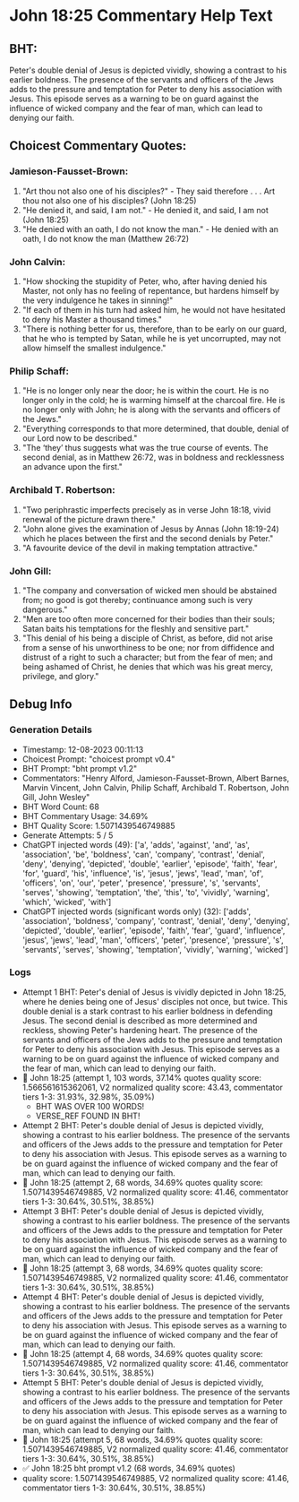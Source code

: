 # John 18:25 Commentary Help Text

## BHT:
Peter's double denial of Jesus is depicted vividly, showing a contrast to his earlier boldness. The presence of the servants and officers of the Jews adds to the pressure and temptation for Peter to deny his association with Jesus. This episode serves as a warning to be on guard against the influence of wicked company and the fear of man, which can lead to denying our faith.

## Choicest Commentary Quotes:
### Jamieson-Fausset-Brown:
1. "Art thou not also one of his disciples?" - They said therefore . . . Art thou not also one of his disciples? (John 18:25)
2. "He denied it, and said, I am not." - He denied it, and said, I am not (John 18:25)
3. "He denied with an oath, I do not know the man." - He denied with an oath, I do not know the man (Matthew 26:72)

### John Calvin:
1. "How shocking the stupidity of Peter, who, after having denied his Master, not only has no feeling of repentance, but hardens himself by the very indulgence he takes in sinning!"
2. "If each of them in his turn had asked him, he would not have hesitated to deny his Master a thousand times."
3. "There is nothing better for us, therefore, than to be early on our guard, that he who is tempted by Satan, while he is yet uncorrupted, may not allow himself the smallest indulgence."

### Philip Schaff:
1. "He is no longer only near the door; he is within the court. He is no longer only in the cold; he is warming himself at the charcoal fire. He is no longer only with John; he is along with the servants and officers of the Jews." 
2. "Everything corresponds to that more determined, that double, denial of our Lord now to be described."
3. "The ‘they’ thus suggests what was the true course of events. The second denial, as in Matthew 26:72, was in boldness and recklessness an advance upon the first."

### Archibald T. Robertson:
1. "Two periphrastic imperfects precisely as in verse John 18:18, vivid renewal of the picture drawn there."
2. "John alone gives the examination of Jesus by Annas (John 18:19-24) which he places between the first and the second denials by Peter."
3. "A favourite device of the devil in making temptation attractive."

### John Gill:
1. "The company and conversation of wicked men should be abstained from; no good is got thereby; continuance among such is very dangerous."
2. "Men are too often more concerned for their bodies than their souls; Satan baits his temptations for the fleshly and sensitive part."
3. "This denial of his being a disciple of Christ, as before, did not arise from a sense of his unworthiness to be one; nor from diffidence and distrust of a right to such a character; but from the fear of men; and being ashamed of Christ, he denies that which was his great mercy, privilege, and glory."


## Debug Info
### Generation Details
- Timestamp: 12-08-2023 00:11:13
- Choicest Prompt: "choicest prompt v0.4"
- BHT Prompt: "bht prompt v1.2"
- Commentators: "Henry Alford, Jamieson-Fausset-Brown, Albert Barnes, Marvin Vincent, John Calvin, Philip Schaff, Archibald T. Robertson, John Gill, John Wesley"
- BHT Word Count: 68
- BHT Commentary Usage: 34.69%
- BHT Quality Score: 1.5071439546749885
- Generate Attempts: 5 / 5
- ChatGPT injected words (49):
	['a', 'adds', 'against', 'and', 'as', 'association', 'be', 'boldness', 'can', 'company', 'contrast', 'denial', 'deny', 'denying', 'depicted', 'double', 'earlier', 'episode', 'faith', 'fear', 'for', 'guard', 'his', 'influence', 'is', 'jesus', 'jews', 'lead', 'man', 'of', 'officers', 'on', 'our', 'peter', 'presence', 'pressure', 's', 'servants', 'serves', 'showing', 'temptation', 'the', 'this', 'to', 'vividly', 'warning', 'which', 'wicked', 'with']
- ChatGPT injected words (significant words only) (32):
	['adds', 'association', 'boldness', 'company', 'contrast', 'denial', 'deny', 'denying', 'depicted', 'double', 'earlier', 'episode', 'faith', 'fear', 'guard', 'influence', 'jesus', 'jews', 'lead', 'man', 'officers', 'peter', 'presence', 'pressure', 's', 'servants', 'serves', 'showing', 'temptation', 'vividly', 'warning', 'wicked']

### Logs
- Attempt 1 BHT: Peter's denial of Jesus is vividly depicted in John 18:25, where he denies being one of Jesus' disciples not once, but twice. This double denial is a stark contrast to his earlier boldness in defending Jesus. The second denial is described as more determined and reckless, showing Peter's hardening heart. The presence of the servants and officers of the Jews adds to the pressure and temptation for Peter to deny his association with Jesus. This episode serves as a warning to be on guard against the influence of wicked company and the fear of man, which can lead to denying our faith.
- 🔄 John 18:25 (attempt 1, 103 words, 37.14% quotes quality score: 1.566561615362061, V2 normalized quality score: 43.43, commentator tiers 1-3: 31.93%, 32.98%, 35.09%) 
	- BHT WAS OVER 100 WORDS! 
	- VERSE_REF FOUND IN BHT!
- Attempt 2 BHT: Peter's double denial of Jesus is depicted vividly, showing a contrast to his earlier boldness. The presence of the servants and officers of the Jews adds to the pressure and temptation for Peter to deny his association with Jesus. This episode serves as a warning to be on guard against the influence of wicked company and the fear of man, which can lead to denying our faith.
- 🔄 John 18:25 (attempt 2, 68 words, 34.69% quotes quality score: 1.5071439546749885, V2 normalized quality score: 41.46, commentator tiers 1-3: 30.64%, 30.51%, 38.85%)
- Attempt 3 BHT: Peter's double denial of Jesus is depicted vividly, showing a contrast to his earlier boldness. The presence of the servants and officers of the Jews adds to the pressure and temptation for Peter to deny his association with Jesus. This episode serves as a warning to be on guard against the influence of wicked company and the fear of man, which can lead to denying our faith.
- 🔄 John 18:25 (attempt 3, 68 words, 34.69% quotes quality score: 1.5071439546749885, V2 normalized quality score: 41.46, commentator tiers 1-3: 30.64%, 30.51%, 38.85%)
- Attempt 4 BHT: Peter's double denial of Jesus is depicted vividly, showing a contrast to his earlier boldness. The presence of the servants and officers of the Jews adds to the pressure and temptation for Peter to deny his association with Jesus. This episode serves as a warning to be on guard against the influence of wicked company and the fear of man, which can lead to denying our faith.
- 🔄 John 18:25 (attempt 4, 68 words, 34.69% quotes quality score: 1.5071439546749885, V2 normalized quality score: 41.46, commentator tiers 1-3: 30.64%, 30.51%, 38.85%)
- Attempt 5 BHT: Peter's double denial of Jesus is depicted vividly, showing a contrast to his earlier boldness. The presence of the servants and officers of the Jews adds to the pressure and temptation for Peter to deny his association with Jesus. This episode serves as a warning to be on guard against the influence of wicked company and the fear of man, which can lead to denying our faith.
- 🔄 John 18:25 (attempt 5, 68 words, 34.69% quotes quality score: 1.5071439546749885, V2 normalized quality score: 41.46, commentator tiers 1-3: 30.64%, 30.51%, 38.85%)
- ✅ John 18:25 bht prompt v1.2 (68 words, 34.69% quotes)
- quality score: 1.5071439546749885, V2 normalized quality score: 41.46, commentator tiers 1-3: 30.64%, 30.51%, 38.85%)